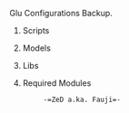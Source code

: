 Glu Configurations Backup.
1. Scripts
2. Models
3. Libs
4. Required Modules



			-=ZeD a.ka. Fauji=-
